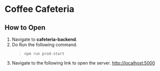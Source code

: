 # Coffee Cafeteria

## How to Open

1. Navigate to **cafeteria-backend**.
2. Do Run the following command.
   > `npm run prod-start`
3. Navigate to the following link to open the server.
   [http://localhost:5000](http://localhost:5000)
